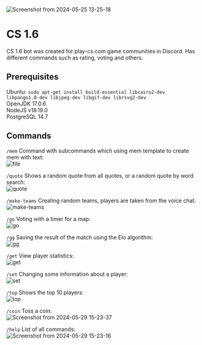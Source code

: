 ![Screenshot from 2024-05-25 13-25-18](https://github.com/mrquaketotheworld/CS1.6/assets/53916002/51ae54c1-79f4-4d7c-8b64-7aaa79ed15f7)

# CS 1.6
CS 1.6 bot was created for play-cs.com game communities in Discord. Has different commands such as rating, voting and others.
## Prerequisites
Ubuntu: ```sudo apt-get install build-essential libcairo2-dev libpango1.0-dev libjpeg-dev libgif-dev librsvg2-dev```\
OpenJDK 17.0.6\
NodeJS v18.19.0\
PostgreSQL 14.7
## Commands
`/mem` Command with subcommands which using mem template to create mem with text:\
![file](https://github.com/mrquaketotheworld/CS1.6/assets/53916002/b67fe399-a044-4529-8649-2abad81b7dea)

`/quote` Shows a random quote from all quotes, or a random quote by word search:\
![quote](https://github.com/mrquaketotheworld/CS1.6/assets/53916002/697dee4d-7423-4a9e-a8a5-776aa3d44c24)

`/make-teams` Creating random teams, players are taken from the voice chat:\
![make-teams](https://github.com/mrquaketotheworld/CS1.6/assets/53916002/35aedd3c-56b6-4f1d-a92a-56f7ac910fa7)

`/go` Voting with a timer for a map:\
![go](https://github.com/mrquaketotheworld/CS1.6/assets/53916002/2ea0f1df-b92e-40d8-bc71-758d8acbd0bb)

`/gg` Saving the result of the match using the Elo algorithm:\
![gg](https://github.com/mrquaketotheworld/CS1.6/assets/53916002/ef741745-b08c-474d-8bd7-81c179a3f064)

`/get` View player statistics:\
![get](https://github.com/mrquaketotheworld/CS1.6/assets/53916002/e9edb7cd-f8ff-4c63-bf10-02080d225274)

`/set` Changing some information about a player:\
![set](https://github.com/mrquaketotheworld/CS1.6/assets/53916002/2cf3efa2-bc3f-4a29-bca2-f3af5a9d8fd2)

`/top` Shows the top 10 players:\
![top](https://github.com/mrquaketotheworld/CS1.6/assets/53916002/ba44e150-0885-4bc7-8971-f37c07a5db47)

`/coin` Toss a coin:\
![Screenshot from 2024-05-29 15-23-37](https://github.com/mrquaketotheworld/CS1.6/assets/53916002/075b0590-f182-4a95-947e-fb21e8a2f9b8)

`/help` List of all commands:\
![Screenshot from 2024-05-29 15-23-16](https://github.com/mrquaketotheworld/CS1.6/assets/53916002/d9468bb8-6a72-4429-a5a6-3821db835055)

